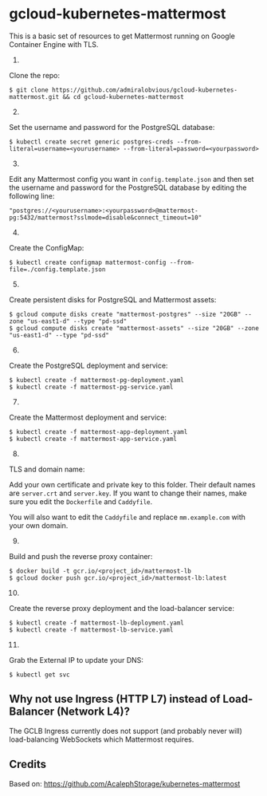 # gcloud-kubernetes-mattermost
This is a basic set of resources to get Mattermost running on Google Container Engine with TLS.

1.
Clone the repo:
```console
$ git clone https://github.com/admiralobvious/gcloud-kubernetes-mattermost.git && cd gcloud-kubernetes-mattermost
```
2.
Set the username and password for the PostgreSQL database:
```console
$ kubectl create secret generic postgres-creds --from-literal=username=<yourusername> --from-literal=password=<yourpassword>
```
3.
Edit any Mattermost config you want in `config.template.json` and then set the username and password for the PostgreSQL database by editing the following line:
```console
"postgres://<yourusername>:<yourpassword>@mattermost-pg:5432/mattermost?sslmode=disable&connect_timeout=10"
```
4.
Create the ConfigMap:
```console
$ kubectl create configmap mattermost-config --from-file=./config.template.json
```
5.
Create persistent disks for PostgreSQL and Mattermost assets:
```console
$ gcloud compute disks create "mattermost-postgres" --size "20GB" --zone "us-east1-d" --type "pd-ssd"
$ gcloud compute disks create "mattermost-assets" --size "20GB" --zone "us-east1-d" --type "pd-ssd"
```
6.
Create the PostgreSQL deployment and service:
```console
$ kubectl create -f mattermost-pg-deployment.yaml
$ kubectl create -f mattermost-pg-service.yaml
```
7.
Create the Mattermost deployment and service:
```console
$ kubectl create -f mattermost-app-deployment.yaml
$ kubectl create -f mattermost-app-service.yaml
```
8.
TLS and domain name:

Add your own certificate and private key to this folder. Their default names are `server.crt` and `server.key`.
If you want to change their names, make sure you edit the `Dockerfile` and `Caddyfile`.

You will also want to edit the `Caddyfile` and replace `mm.example.com` with your own domain.

9.
Build and push the reverse proxy container:
```console
$ docker build -t gcr.io/<project_id>/mattermost-lb
$ gcloud docker push gcr.io/<project_id>/mattermost-lb:latest
```
10.
Create the reverse proxy deployment and the load-balancer service: 
```console
$ kubectl create -f mattermost-lb-deployment.yaml
$ kubectl create -f mattermost-lb-service.yaml
```
11.
Grab the External IP to update your DNS:
```console
$ kubectl get svc
```

Why not use Ingress (HTTP L7) instead of Load-Balancer (Network L4)?
----------------------------------------------------------------
The GCLB Ingress currently does not support (and probably never will) load-balancing WebSockets which Mattermost requires.

Credits
-------
Based on: https://github.com/AcalephStorage/kubernetes-mattermost
